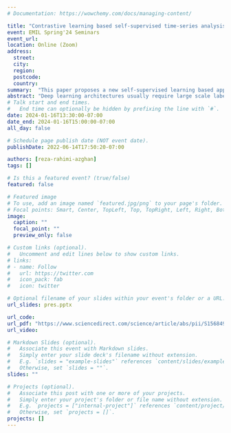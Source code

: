 ```yaml
---
# Documentation: https://wowchemy.com/docs/managing-content/

title: "Contrastive learning based self-supervised time-series analysis"
event: EMIL Spring'24 Seminars
event_url:
location: Online (Zoom)
address:
  street:
  city:
  region:
  postcode:
  country:
summary:  "This paper proposes a new self-supervised learning based approach for industrial time-series analysis which uses data-augmentation techniques"
abstract: "Deep learning architectures usually require large scale labeled datasets for achieving good performance on general classification tasks including computer vision and natural language processing. Recent techniques of self-supervised learning have opened up new a research frontier where deep learning architectures can learn general features from unlabeled data. The task of self-supervised learning is usually accomplished with some sort of data augmentation through which the deep neural networks can extract relevant information. This paper presents a novel approach for self-supervised learning based time-series analysis based on the SimCLR contrastive learning. We present novel data augmentation techniques, focusing especially on time-series data, and study their effect on the prediction task. We provide comparison with several fault classification approaches on benchmark Tennessee Eastman dataset and report an improvement to 81.43% in the final accuracy using our contrastive learning approach. Furthermore we report a new benchmark of 80.80%, 81.05% and 81.43% for self-supervised training on Tennesee Eastman where a classifier is only trained with 5%, 10% or 50% percent of the available training data. Hence, we can conclude that the contrastive approach is very successful in time-series problems also, and further suitable for usage with partially labeled time-series datasets."
# Talk start and end times.
#   End time can optionally be hidden by prefixing the line with `#`.
date: 2024-01-16T13:30:00-07:00
date_end: 2024-01-16T15:00:00-07:00
all_day: false

# Schedule page publish date (NOT event date).
publishDate: 2022-06-14T17:50:20-07:00

authors: [reza-rahimi-azghan]
tags: []

# Is this a featured event? (true/false)
featured: false

# Featured image
# To use, add an image named `featured.jpg/png` to your page's folder.
# Focal points: Smart, Center, TopLeft, Top, TopRight, Left, Right, BottomLeft, Bottom, BottomRight.
image:
  caption: ""
  focal_point: ""
  preview_only: false

# Custom links (optional).
#   Uncomment and edit lines below to show custom links.
# links:
# - name: Follow
#   url: https://twitter.com
#   icon_pack: fab
#   icon: twitter

# Optional filename of your slides within your event's folder or a URL.
url_slides: pres.pptx

url_code:
url_pdf: "https://www.sciencedirect.com/science/article/abs/pii/S1568494621011558"
url_video:

# Markdown Slides (optional).
#   Associate this event with Markdown slides.
#   Simply enter your slide deck's filename without extension.
#   E.g. `slides = "example-slides"` references `content/slides/example-slides.md`.
#   Otherwise, set `slides = ""`.
slides: ""

# Projects (optional).
#   Associate this post with one or more of your projects.
#   Simply enter your project's folder or file name without extension.
#   E.g. `projects = ["internal-project"]` references `content/project/deep-learning/index.md`.
#   Otherwise, set `projects = []`.
projects: []
---
```


